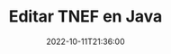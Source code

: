 ---
############################# Static ############################
layout: "auto-gen-editor"
date: 2022-10-11T21:36:00
draft: false
otherformats: doc docx docm dotx xls xlsx xlsm ppt pptx pptm mobi epub html mhtml txt xml eml emlx mbox msg

############################# Head ############################
head_title: "Editor TNEF: edite TNEF en Java"
head_description: "¿Cómo editar TNEF en Java usando unas pocas líneas de código? Utilice las API de procesamiento de documentos de GroupDocs para editar, actualizar y guardar más de 30 formatos de archivo."

############################# Header ############################
title: "Editar TNEF en Java"
description: "Edición de TNEF efectiva y robusta usando GroupDocs.Editor del lado del servidor para las API de Java, sin el uso de ningún software como Microsoft u Open Office."
bg_image: "https://cms.admin.containerize.com/templates/aspose/App_Themes/V3/images/bg/header1.png"
bg_overlay: false
button:
    enable: true
    icon: "fas fa-arrow-down"
    label: "Descargue prueba gratis"
    link: "https://downloads.groupdocs.com/editor/java"

############################# SubMenu ############################
submenu:
    enable: true

    left:
        img_alt: "GroupDocs.Editor for Java"
        image: "https://cms.admin.containerize.com/templates/groupdocs/images/product-logos/90x90-noborder/groupdocs-editor-java.png"
        product: "GroupDocs.Editor"
        platform: "Java"

    middle:
        button:

            # button loop
            - link: "https://apireference.groupdocs.com/editor/java"
              text: "Referencia de la API"

            # button loop
            - link: "https://github.com/groupdocs-editor"
              text: "Ejemplos de código"

            # button loop
            - link: "https://products.groupdocs.app/editor/family"
              text: "demostraciones en vivo"

            # button loop
            - link: "https://purchase.groupdocs.com/pricing/editor/java"
              text: "Precios"

    right:
        link_download: "https://downloads.groupdocs.com/editor"
        link_learn: "https://docs.groupdocs.com/editor/java"
        link_buy: "https://purchase.groupdocs.com"

############################# About ############################
about:
    enable: true
    title: "Acerca de la API de GroupDocs.Editor for Java"
    content: |
        La API de [GroupDocs.Editor for Java](/es/editor/java/) es la elección correcta para editar documentos y presentaciones de Microsoft Word, Excel, PowerPoint y Open Office. GroupDocs.Editor es una API independiente que es adecuada para sistemas del lado del servidor y de back-end donde se requiere un alto rendimiento. No depende de ningún software como Microsoft u Open Office.

############################# Steps ############################
steps:
    enable: true
    title_left: "Pasos para editar TNEF en Java"
    content_left: |
        [GroupDocs.Editor for Java](/es/editor/java/) proporciona una manera fácil y directa para que los desarrolladores editen los archivos TNEF usando unas pocas líneas de código.
        * Cree una instancia de la clase `Editor` con una ruta de archivo obligatoria o un flujo de bytes y cargue el archivo TNEF
        * Cree y configure la instancia de la clase `EmailEditOptions` para el formato de archivo TNEF
        * Llame al método `Editor.Edit()` y obtenga el documento TNEF en formato HTML que se puede editar fácilmente con cualquier editor WYSIWYG.
        * Llame al método `Editor.Save()` y guarde el archivo TNEF editado usando la clase `EmailSaveOptions`

        
    title_right: "Requisitos del sistema"
    content_right: |
        Se puede realizar una edición básica de documentos con las API de GroupDocs.Editor for Java implementando unos sencillos pasos. Nuestras API son compatibles con todas las principales plataformas y sistemas operativos. Antes de ejecutar el código a continuación, asegúrese de tener instalados los siguientes requisitos previos en su sistema.

        * Sistemas operativos: Microsoft Windows, Linux, Mac OS
        * Entornos de desarrollo: NetBeans, IntelliJ IDEA, Eclipse
        * Marcos: Java 7 (1.7) and above
        * Obtenga la última versión de GroupDocs.Editor for Java descargada de [Maven](https://repository.groupdocs.com/editor/)
        
    code: |        
        ```java
        // Load the TNEF file into Editor
        Editor editor = new Editor("source.tnef");

        // Create and adjust the edit options
        EmailEditOptions editOptions = new EmailEditOptions();

        // Open input TNEF document for edit — obtain an intermediate document, that can be edited
        EditableDocument beforeEdit = editor.edit(editOptions);

        // Grab TNEF document content and associated resources from editable document
        string content = beforeEdit.getEmbeddedHtml();

        // Send the content to WYSIWYG-editor, edit it there, and send edited content back to the server-side
        // This step simulates a such operation
        string updatedContent = content.replace("project", "Edited project");

        // Grab edited content and resources from WYSIWYG-editor and create a new EditableDocument instance from it
        EditableDocument afterEdit = EditableDocument.fromMarkup(updatedContent, null);

        // Create a save options
        EmailSaveOptions saveOptions = new EmailSaveOptions();

        // Save edited TNEF document to the file
        editor.save(afterEdit, "edited.tnef", saveOptions);
        ```
        
############################# Demos ############################
demos:
    enable: true
    title: "TNEF Demostraciones en vivo del editor"
    content: |
        Edite TNEF ahora mismo visitando el sitio web [GroupDocs.Editor Live Demos](https://products.groupdocs.app/editor/family).
        La demostración en vivo tiene los siguientes beneficios
        
############################# More Formats ############################
more_formats:
    enable: true
    title: "Otros editores admitidos"
    content: |
        También puede editar otros formatos de archivo. Consulte la lista completa a continuación.


############################# Back to top ###############################
back_to_top:
    enable: true
---